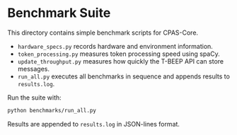 # Benchmark Suite

This directory contains simple benchmark scripts for CPAS-Core.

- `hardware_specs.py` records hardware and environment information.
- `token_processing.py` measures token processing speed using spaCy.
- `update_throughput.py` measures how quickly the T-BEEP API can store messages.
- `run_all.py` executes all benchmarks in sequence and appends results to `results.log`.

Run the suite with:

```bash
python benchmarks/run_all.py
```

Results are appended to `results.log` in JSON-lines format.
